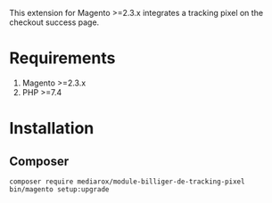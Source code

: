 This extension for Magento >=2.3.x integrates a tracking pixel on the checkout success page.

Requirements
============
1. Magento >=2.3.x
2. PHP >=7.4

Installation
============
Composer
--------
    composer require mediarox/module-billiger-de-tracking-pixel
    bin/magento setup:upgrade
